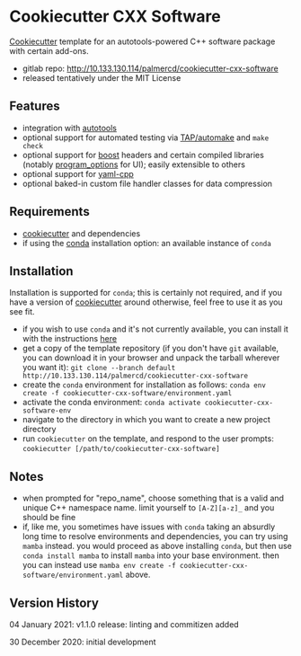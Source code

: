 # Cookiecutter CXX Software

[Cookiecutter](https://github.com/cookiecutter/cookiecutter) template for an autotools-powered C++ software package with certain add-ons.

 - gitlab repo: http://10.133.130.114/palmercd/cookiecutter-cxx-software
 - released tentatively under the MIT License
 
## Features

   - integration with [autotools](https://www.gnu.org/software/automake/manual/html_node/Autotools-Introduction.html)
   - optional support for automated testing via [TAP/automake](https://www.gnu.org/software/automake/manual/html_node/Using-the-TAP-test-protocol.html) and `make check`
   - optional support for [boost](https://www.boost.org) headers and certain compiled libraries (notably [program_options](https://www.boost.org/doc/libs/1_75_0/doc/html/program_options.html) for UI); easily extensible to others
   - optional support for [yaml-cpp](https://github.com/jbeder/yaml-cpp)
   - optional baked-in custom file handler classes for data compression
 
## Requirements

   - [cookiecutter](https://github.com/cookiecutter/cookiecutter) and dependencies
   - if using the [conda](https://docs.conda.io/en/latest/) installation option: an available instance of `conda`
   
## Installation

Installation is supported for `conda`; this is certainly not required, and if you have a version of [cookiecutter](https://github.com/cookiecutter/cookiecutter) around otherwise, feel free to use it as you see fit.

  - if you wish to use `conda` and it's not currently available, you can install it with the instructions [here](https://docs.conda.io/en/latest/miniconda.html)
  - get a copy of the template repository (if you don't have `git` available, you can download it in your browser and unpack the tarball wherever you want it):
	 `git clone --branch default http://10.133.130.114/palmercd/cookiecutter-cxx-software`
  - create the `conda` environment for installation as follows:
     `conda env create -f cookiecutter-cxx-software/environment.yaml`
  - activate the conda environment:
     `conda activate cookiecutter-cxx-software-env`
  - navigate to the directory in which you want to create a new project directory
  - run `cookiecutter` on the template, and respond to the user prompts:
	 `cookiecutter [/path/to/cookiecutter-cxx-software]`

## Notes
  - when prompted for "repo_name", choose something that is a valid and unique C++ namespace name. limit yourself to `[A-Z][a-z]_` and you should be fine
  - if, like me, you sometimes have issues with `conda` taking an absurdly long time to resolve environments and dependencies, you can try using `mamba` instead. you would proceed as above installing `conda`, but then use `conda install mamba` to install `mamba` into your base environment. then you can instead use `mamba env create -f cookiecutter-cxx-software/environment.yaml` above.

## Version History

04 January 2021: v1.1.0 release: linting and commitizen added

30 December 2020: initial development
